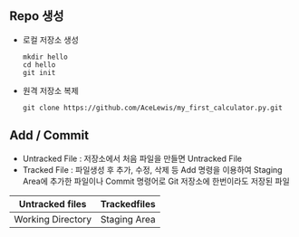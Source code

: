 ## Repo 생성
  * 로컬 저장소 생성
    ```linux
    mkdir hello
    cd hello
    git init
    ```
  * 원격 저장소 복제
    ```linux
    git clone https://github.com/AceLewis/my_first_calculator.py.git
    ```
 
## Add / Commit
  * Untracked File : 저장소에서 처음 파일을 만들면 Untracked File
  * Tracked File : 파일생성 후 추가, 수정, 삭제 등 Add 명령을 이용하여 Staging Area에 추가한 파일이나 Commit 명령어로 Git 저장소에 한번이라도 저장된 파일

|Untracked files | Trackedfiles|
|---|---|
|Working Directory|Staging Area|Git Repo.| 
